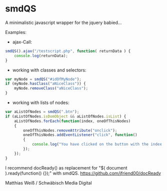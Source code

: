 # smdQS
A minimalistic javascript wrapper for the jquery babied...

Examples:

- ajax-Call:
``` js
smdQS().ajax("/testscript.php", function( returnData ) {
	console.log(returnData);					
}
```

- working with classes and selectors:
``` js
var myNode = smdQS("#idOfMyNode");
if (myNode.hasClass("aNiceClass")) {
	myNode.removeClass("aNiceClass");
}
```

- working with lists of nodes:
``` js
var aListOfNodes = smdQS(".btn");
if (aListOfNodes.isDomObject && aListOfNodes.isList) {
	aListOfNodes.forEach(function(index, oneOfThisNodes) 
	{
		oneOfThisNodes.removeAttribute("onclick");
		oneOfThisNodes.addEventListener("click", function() 
		{
			console.log("You have clicked on the button with the index " + index);
		});
	});
} 
```

I recommend docReady() as replacement for "$( document ).ready(function() {});" with smdQS.
https://github.com/jfriend00/docReady


Matthias Weiß / Schwäbisch Media Digital

